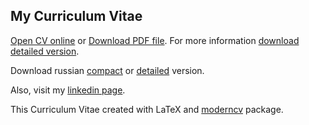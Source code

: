 ## My Curriculum Vitae

[Open CV online](https://github.com/vladisalv/cv/blob/master/cv_TOIGILDIN_VLADISLAV_eng_short.pdf) or [Download PDF file](https://github.com/vladisalv/cv/raw/master/cv_TOIGILDIN_VLADISLAV_eng_short.pdf). For more information 
[download detailed version](https://github.com/vladisalv/cv/raw/master/cv_TOIGILDIN_VLADISLAV_eng_long.pdf).

Download russian [compact](https://github.com/vladisalv/cv/raw/master/cv_TOIGILDIN_VLADISLAV_rus_short.pdf) or [detailed](https://github.com/vladisalv/cv/raw/master/cv_TOIGILDIN_VLADISLAV_rus_long.pdf) version.

Also, visit my [linkedin page](https://www.linkedin.com/in/vladisalv).


This Curriculum Vitae created with LaTeX and [moderncv](http://www.ctan.org/pkg/moderncv) package.
